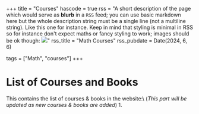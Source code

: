 +++
title = "Courses"
hascode = true
rss = "A short description of the page which would serve as **blurb** in a `RSS` feed; you can use basic markdown here but the whole description string must be a single line (not a multiline string). Like this one for instance. Keep in mind that styling is minimal in RSS so for instance don't expect maths or fancy styling to work; images should be ok though: ![](https://upload.wikimedia.org/wikipedia/en/b/b0/Rick_and_Morty_characters.jpg)"
rss_title = "Math Courses"
rss_pubdate = Date(2024, 6, 6)

tags = ["Math", "courses"]
+++

# List of Courses and Books

This contains the list of courses & books in the website:\\
(*This part will be updated as new courses & books are added*)
1. 